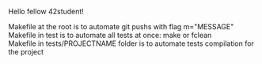 Hello fellow 42student!

Makefile at the root is to automate git pushs with flag m="MESSAGE"\
Makefile in test is to automate all tests at once: make or fclean\
Makefile in tests/PROJECTNAME folder is to automate tests compilation for the project
